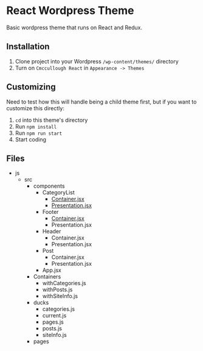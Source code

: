 # React Wordpress Theme

Basic wordpress theme that runs on React and Redux.

## Installation

1. Clone project into your Wordpress `/wp-content/themes/` directory
2. Turn on `Cmccullough React` in `Appearance -> Themes`

## Customizing

Need to test how this will handle being a child theme first, but if you want to customize this directly:

1. `cd` into this theme's directory
2. Run `npm install`
3. Run `npm run start`
4. Start coding

## Files

- js
  - src
    - components
      - CategoryList
        - [Container.jsx](js/src/components/CategoryList/Container.jsx)
        - [Presentation.jsx](js/src/components/CategoryList/Presentation.jsx)
      - Footer
        - [Container.jsx](js/src/components/Footer/Container.jsx)
        - Presentation.jsx
      - Header
        - Container.jsx
        - Presentation.jsx
      - Post
        - Container.jsx
        - Presentation.jsx
      - App.jsx
    - Containers
      - withCategories.js
      - withPosts.js
      - withSiteInfo.js
    - ducks
      - categories.js
      - current.js
      - pages.js
      - posts.js
      - siteInfo.js
    - pages